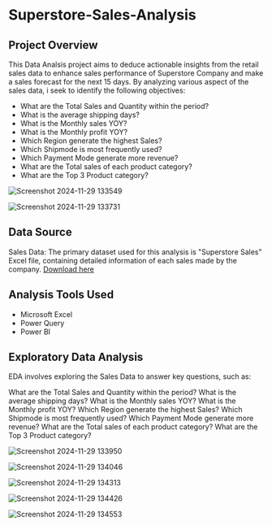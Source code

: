 # Superstore-Sales-Analysis

## Project Overview

This Data Analsis project aims to deduce actionable insights from the retail sales data to enhance sales performance of Superstore Company and make a sales forecast for the next 15 days.
By analyzing various aspect of the sales data, i seek to identify the following objectives:
- What are the Total Sales and Quantity within the period?
- What is the average shipping days?
- What is the Monthly sales YOY?
- What is the Monthly profit YOY?
- Which Region generate the highest Sales?
- Which Shipmode is most frequently used?
- Which Payment Mode generate more revenue?
- What are the Total sales of each product category?
- What are the Top 3 Product category?

![Screenshot 2024-11-29 133549](https://github.com/user-attachments/assets/a57a4648-5afb-43f6-8ccd-8fe0b5121eb6)

![Screenshot 2024-11-29 133731](https://github.com/user-attachments/assets/1db4e391-05d8-46d7-afe2-72d3b5fe7a88)

## Data Source
Sales Data: The primary dataset used for this analysis is "Superstore Sales" Excel file, containing detailed information of each sales made by the company. [Download here](https://www.kaggle.com/datasets/ishanshrivastava28/superstore-sales)

## Analysis Tools Used
- Microsoft Excel
- Power Query
- Power BI

## Exploratory Data Analysis
EDA involves exploring the Sales Data to answer key questions, such as:

What are the Total Sales and Quantity within the period?
What is the average shipping days?
What is the Monthly sales YOY?
What is the Monthly profit YOY?
Which Region generate the highest Sales?
Which Shipmode is most frequently used?
Which Payment Mode generate more revenue?
What are the Total sales of each product category?
What are the Top 3 Product category?

![Screenshot 2024-11-29 133950](https://github.com/user-attachments/assets/ef084723-245a-431d-86d8-16c1cd9c0a26)

![Screenshot 2024-11-29 134046](https://github.com/user-attachments/assets/12450558-74fc-4622-a93f-adf148c0410b)

![Screenshot 2024-11-29 134313](https://github.com/user-attachments/assets/dc13c3fa-14e0-4df1-aa05-d1cb087c24a5)

![Screenshot 2024-11-29 134426](https://github.com/user-attachments/assets/6a912a4f-6937-4de2-8ee9-91c0afef9d76)

![Screenshot 2024-11-29 134553](https://github.com/user-attachments/assets/3ec8bdfa-f641-4a79-8ee2-d7a5bd39a162)


